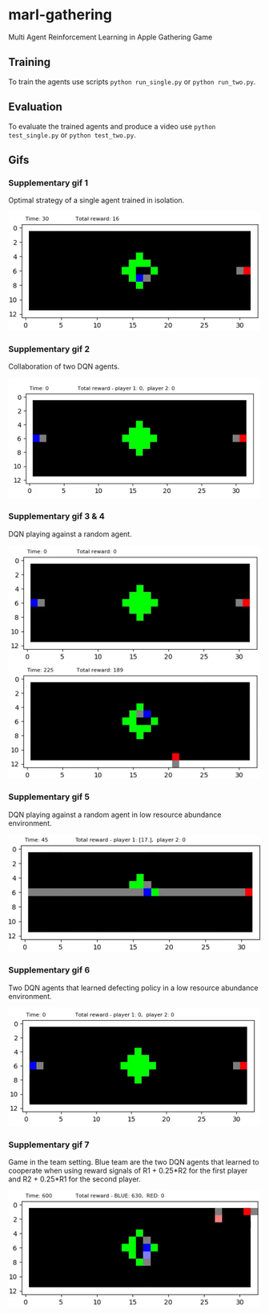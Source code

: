 # marl-gathering
Multi Agent Reinforcement Learning in Apple Gathering Game


## Training

To train the agents use scripts `python run_single.py` or `python run_two.py`.


## Evaluation

To evaluate the trained agents and produce a video use `python test_single.py` or `python test_two.py`.

## Gifs

### Supplementary gif 1
Optimal strategy of a single agent trained in isolation.

![](gifs/Supplementary_gif_1.gif)

### Supplementary gif 2
Collaboration of two DQN agents.

![](gifs/Supplementary_gif_2.gif)

### Supplementary gif 3 & 4
DQN playing against a random agent.

![](gifs/Supplementary_gif_3.gif)
![](gifs/Supplementary_gif_4.gif)



### Supplementary gif 5
DQN playing against a random agent in low resource abundance environment.

![](gifs/Supplementary_gif_5.gif)

### Supplementary gif 6
Two DQN agents that learned defecting policy in a low resource abundance environment.

![](gifs/Supplementary_gif_6.gif)


### Supplementary gif 7
Game in the team setting. Blue team are the two DQN agents that learned to cooperate when using reward signals of R1 + 0.25\*R2 for the first player and R2 + 0.25\*R1 for the second player.

![](gifs/Supplementary_gif_7.gif)
